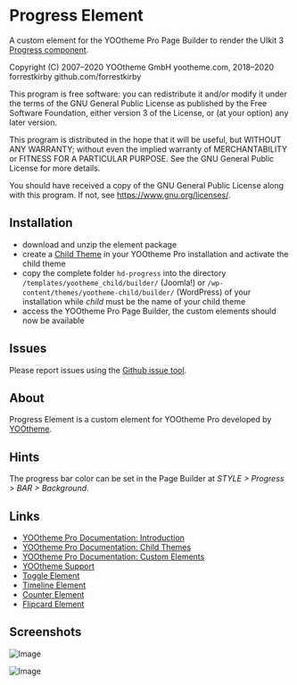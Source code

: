# Progress Element

A custom element for the YOOtheme Pro Page Builder to render the UIkit 3 [Progress component](https://getuikit.com/docs/progress).

Copyright (C) 2007–2020 YOOtheme GmbH yootheme.com, 2018–2020 forrestkirby github.com/forrestkirby

This program is free software: you can redistribute it and/or modify
it under the terms of the GNU General Public License as published by
the Free Software Foundation, either version 3 of the License, or
(at your option) any later version.

This program is distributed in the hope that it will be useful,
but WITHOUT ANY WARRANTY; without even the implied warranty of
MERCHANTABILITY or FITNESS FOR A PARTICULAR PURPOSE. See the
GNU General Public License for more details.

You should have received a copy of the GNU General Public License
along with this program. If not, see <https://www.gnu.org/licenses/>.

## Installation

- download and unzip the element package
- create a [Child Theme](https://yootheme.com/support/yootheme-pro/joomla/child-themes) in your YOOtheme Pro installation and activate the child theme
- copy the complete folder `hd-progress` into the directory `/templates/yootheme_child/builder/` (Joomla!) or `/wp-content/themes/yootheme-child/builder/` (WordPress) of your installation while *child* must be the name of your child theme
- access the YOOtheme Pro Page Builder, the custom elements should now be available

## Issues

Please report issues using the [Github issue tool](../../issues).

## About

Progress Element is a custom element for YOOtheme Pro developed by [YOOtheme](https://yootheme.com).

## Hints

The progress bar color can be set in the Page Builder at _STYLE > Progress > BAR > Background_.

## Links

- [YOOtheme Pro Documentation: Introduction](https://yootheme.com/support/yootheme-pro/joomla/introduction)
- [YOOtheme Pro Documentation: Child Themes](https://yootheme.com/support/yootheme-pro/joomla/child-themes)
- [YOOtheme Pro Documentation: Custom Elements](https://yootheme.com/support/yootheme-pro/joomla/custom-elements)
- [YOOtheme Support](https://yootheme.com/support)
- [Toggle Element](https://github.com/forrestkirby/toggle-element)
- [Timeline Element](https://github.com/forrestkirby/timeline-element)
- [Counter Element](https://github.com/forrestkirby/counter-element)
- [Flipcard Element](https://github.com/forrestkirby/flipcard-element)

## Screenshots

![Image](https://pionte.ch/yootheme/max/images/tutorial-progress-2.jpg)

![Image](https://pionte.ch/yootheme/max/images/tutorial-progress-3.jpg)
